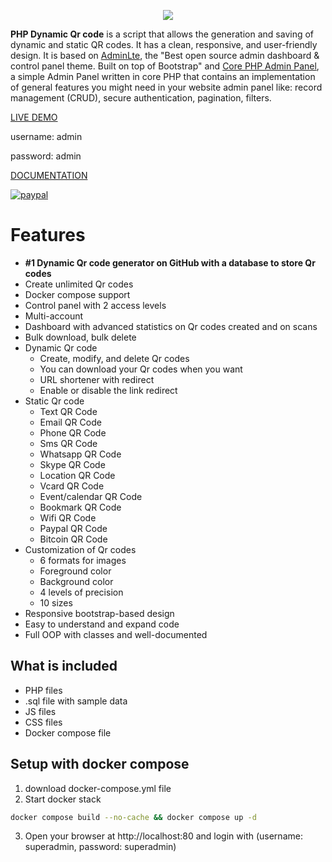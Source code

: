 <p align="center"><img src="https://www.giandonatoinverso.it/qrcode/dist/img/DynamicQRCode_Original.png"></p>

**PHP Dynamic Qr code** is a script that allows the generation and saving of dynamic and static QR codes. It has a clean, responsive, and user-friendly design. It is based on [AdminLte](https://adminlte.io/), the "Best open source admin dashboard & control panel theme. Built on top of Bootstrap" and [Core PHP Admin Panel](https://github.com/chetans9/core-php-admin-panel), a simple Admin Panel written in core PHP that contains an implementation of general features you might need in your website admin panel like: record management (CRUD), secure authentication, pagination, filters.

[LIVE DEMO](https://qrcode.giandonatoinverso.dev/)

username: admin

password: admin

[DOCUMENTATION](https://giandonatoinverso.it/qrcode/documentation)

[![paypal](https://www.paypalobjects.com/en_US/i/btn/btn_donateCC_LG.gif)](https://www.paypal.com/cgi-bin/webscr?cmd=_s-xclick&hosted_button_id=UEYVHYZYCGYYN)

# Features

- **#1 Dynamic Qr code generator on GitHub with a database to store Qr codes**
- Create unlimited Qr codes
- Docker compose support
- Control panel with 2 access levels
- Multi-account 
- Dashboard with advanced statistics on Qr codes created and on scans
- Bulk download, bulk delete
- Dynamic Qr code
    - Create, modify, and delete Qr codes
    - You can download your Qr codes when you want
    - URL shortener with redirect
    - Enable or disable the link redirect
- Static Qr code
    - Text QR Code
    - Email QR Code
    - Phone QR Code
    - Sms QR Code
    - Whatsapp QR Code
    - Skype QR Code
    - Location QR Code
    - Vcard QR Code
    - Event/calendar QR Code
    - Bookmark QR Code
    - Wifi QR Code
    - Paypal QR Code
    - Bitcoin QR Code
- Customization of Qr codes
    - 6 formats for images
    - Foreground color
    - Background color
    - 4 levels of precision
    - 10 sizes
- Responsive bootstrap-based design
- Easy to understand and expand code
- Full OOP with classes and well-documented

## What is included

- PHP files
- .sql file with sample data
- JS files
- CSS files
- Docker compose file

## Setup with docker compose
1. download docker-compose.yml file
2. Start docker stack
```bash
docker compose build --no-cache && docker compose up -d
```
3. Open your browser at http://localhost:80 and login with (username: superadmin, password: superadmin)
